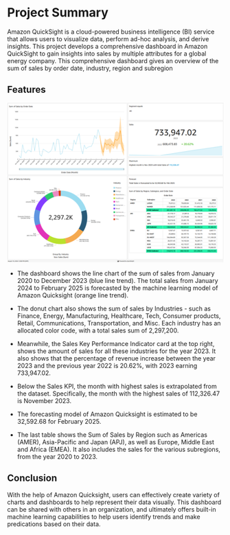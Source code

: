 # Project Summary
Amazon QuickSight is a cloud-powered business intelligence (BI) service that allows users to visualize data, perform ad-hoc analysis, and derive insights. This project develops a comprehensive dashboard in Amazon QuickSight to gain insights into sales by multiple attributes for a global energy company. This comprehensive dashboard gives an overview of the sum of sales by order date, industry, region and subregion

## Features 
![Dashboard](https://github.com/TheWiafe/Sales-Analytics-Dashboard-For-Global-Energy-Industry/blob/main/Dashboard.jpg.png)
- The dashboard shows the line chart of the sum of sales from January 2020 to December 2023 (blue line trend). The total sales from January 2024 to February 2025 is forecasted by the machine learning model of Amazon Quicksight (orange line trend).

- The donut chart also shows the sum of sales by Industries - such as Finance, Energy, Manufacturing, Healthcare, Tech, Consumer products, Retail, Communications, Transportation, and Misc. Each industry has an allocated color code, with a total sales sum of 2,297,200.  

- Meanwhile, the Sales Key Performance Indicator card at the top right, shows the amount of sales for all these industries for the year 2023. It also shows that the percentage of revenue increase between the year 2023 and the previous year 2022 is 20.62%, with 2023 earning 733,947.02. 

- Below the Sales KPI, the month with highest sales is extrapolated from the dataset. Specifically, the month with the highest sales of 112,326.47 is November 2023.

- The forecasting model of Amazon Quicksight is estimated to be 32,592.68 for February 2025.

- The last table shows the Sum of Sales by Region such as Americas (AMER), Asia-Pacific and Japan (APJ), as well as Europe, Middle East and Africa (EMEA). It also includes the sales for the various subregions, from the year 2020 to 2023. 


## Conclusion
With the help of Amazon Quicksight, users can effectively create variety of charts and dashboards to help represent their data visually. This dashboard can be shared with others in an organization, and ultimately offers built-in machine learning capabilities to help users identify trends and make predications based on their data. 
